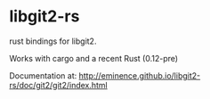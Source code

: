 libgit2-rs
==========

rust bindings for libgit2.

Works with cargo and a recent Rust (0.12-pre)


Documentation at: http://eminence.github.io/libgit2-rs/doc/git2/git2/index.html
